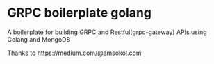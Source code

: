 # GRPC boilerplate golang

A boilerplate for building GRPC and Restful(grpc-gateway) APIs using Golang and MongoDB

Thanks to https://medium.com/@amsokol.com
